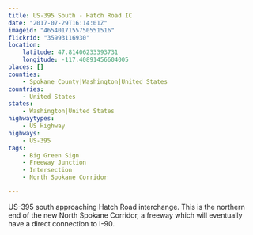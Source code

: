 ```yaml
---
title: US-395 South - Hatch Road IC
date: "2017-07-29T16:14:01Z"
imageid: "4654017155750551516"
flickrid: "35993116930"
location:
    latitude: 47.81406233393731
    longitude: -117.40891456604005
places: []
counties:
    - Spokane County|Washington|United States
countries:
    - United States
states:
    - Washington|United States
highwaytypes:
    - US Highway
highways:
    - US-395
tags:
    - Big Green Sign
    - Freeway Junction
    - Intersection
    - North Spokane Corridor

---
```

US-395 south approaching Hatch Road interchange.  This is the northern end of the new North Spokane Corridor, a freeway which will eventually have a direct connection to I-90.